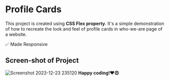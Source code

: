 # Profile Cards

This project is created using **CSS Flex property**. It's a simple demonstration of how to recreate the look and feel of profile cards in who-we-are page of a website.


✅ Made Responsive

## Screen-shot of Project
![Screenshot 2023-12-23 235120](https://github.com/Sriramprasath04/CSS-Minor-Projects/assets/109743739/61481971-a67b-4e1a-b1f0-5e49502f4080)
**Happy coding!❤️😍**

